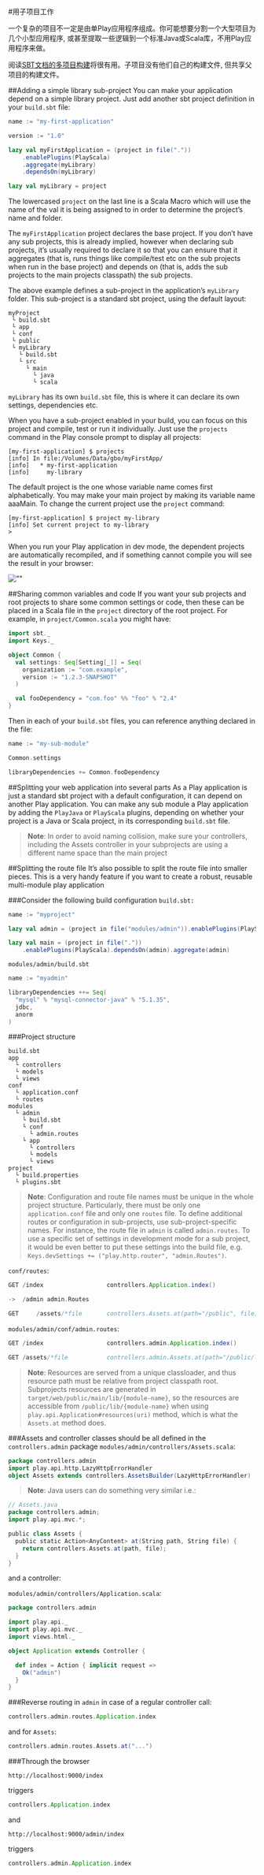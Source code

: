 #用子项目工作

一个复杂的项目不一定是由单Play应用程序组成。你可能想要分割一个大型项目为几个小型应用程序, 或甚至提取一些逻辑到一个标准Java或Scala库，不用Play应用程序来做。

阅读[SBT文档的多项目构建](http://www.scala-sbt.org/release/docs/Getting-Started/Multi-Project)将很有用。子项目没有他们自己的构建文件, 但共享父项目的构建文件。


##Adding a simple library sub-project
You can make your application depend on a simple library project. Just add another sbt project definition in your `build.sbt` file:

```sbt
name := "my-first-application"

version := "1.0"

lazy val myFirstApplication = (project in file("."))
    .enablePlugins(PlayScala)
    .aggregate(myLibrary)
    .dependsOn(myLibrary)

lazy val myLibrary = project
```

The lowercased `project` on the last line is a Scala Macro which will use the name of the val it is being assigned to in order to determine the project’s name and folder.

The `myFirstApplication` project declares the base project. If you don’t have any sub projects, this is already implied, however when declaring sub projects, it’s usually required to declare it so that you can ensure that it aggregates (that is, runs things like compile/test etc on the sub projects when run in the base project) and depends on (that is, adds the sub projects to the main projects classpath) the sub projects.

The above example defines a sub-project in the application’s `myLibrary` folder. This sub-project is a standard sbt project, using the default layout:

```
myProject
 └ build.sbt
 └ app
 └ conf
 └ public
 └ myLibrary
   └ build.sbt
   └ src
     └ main
       └ java
       └ scala
```

`myLibrary` has its own `build.sbt` file, this is where it can declare its own settings, dependencies etc.

When you have a sub-project enabled in your build, you can focus on this project and compile, test or run it individually. Just use the `projects` command in the Play console prompt to display all projects:

```shell
[my-first-application] $ projects
[info] In file:/Volumes/Data/gbo/myFirstApp/
[info] 	 * my-first-application
[info] 	   my-library
```

The default project is the one whose variable name comes first alphabetically. You may make your main project by making its variable name aaaMain. To change the current project use the `project` command:

```shell
[my-first-application] $ project my-library
[info] Set current project to my-library
>
```

When you run your Play application in dev mode, the dependent projects are automatically recompiled, and if something cannot compile you will see the result in your browser:

![""](subprojectError.png)


##Sharing common variables and code
If you want your sub projects and root projects to share some common settings or code, then these can be placed in a Scala file in the `project` directory of the root project. For example, in `project/Common.scala` you might have:

```scala
import sbt._
import Keys._

object Common {
  val settings: Seq[Setting[_]] = Seq(
    organization := "com.example",
    version := "1.2.3-SNAPSHOT"
  )

  val fooDependency = "com.foo" %% "foo" % "2.4"
}
```

Then in each of your `build.sbt` files, you can reference anything declared in the file:

```sbt
name := "my-sub-module"

Common.settings

libraryDependencies += Common.fooDependency
```


##Splitting your web application into several parts
As a Play application is just a standard sbt project with a default configuration, it can depend on another Play application. You can make any sub module a Play application by adding the `PlayJava` or `PlayScala` plugins, depending on whether your project is a Java or Scala project, in its corresponding `build.sbt` file.

> **Note**: In order to avoid naming collision, make sure your controllers, including the Assets controller in your subprojects are using a different name space than the main project


##Splitting the route file
It’s also possible to split the route file into smaller pieces. This is a very handy feature if you want to create a robust, reusable multi-module play application

###Consider the following build configuration
`build.sbt:`

```sbt
name := "myproject"

lazy val admin = (project in file("modules/admin")).enablePlugins(PlayScala)

lazy val main = (project in file("."))
    .enablePlugins(PlayScala).dependsOn(admin).aggregate(admin)
```

`modules/admin/build.sbt`

```sbt
name := "myadmin"

libraryDependencies ++= Seq(
  "mysql" % "mysql-connector-java" % "5.1.35",
  jdbc,
  anorm
)
```

###Project structure

```
build.sbt
app
  └ controllers
  └ models
  └ views
conf
  └ application.conf
  └ routes
modules
  └ admin
    └ build.sbt
    └ conf
      └ admin.routes
    └ app
      └ controllers
      └ models
      └ views
project
  └ build.properties
  └ plugins.sbt
```

> **Note**: Configuration and route file names must be unique in the whole project structure. Particularly, there must be only one `application.conf` file and only one `routes` file. To define additional routes or configuration in sub-projects, use sub-project-specific names. For instance, the route file in `admin` is called `admin.routes`. To use a specific set of settings in development mode for a sub project, it would be even better to put these settings into the build file, e.g. `Keys.devSettings += ("play.http.router", "admin.Routes")`.

`conf/routes`:

```scala
GET /index                  controllers.Application.index()

->  /admin admin.Routes

GET     /assets/*file       controllers.Assets.at(path="/public", file)
```

`modules/admin/conf/admin.routes`:

```scala
GET /index                  controllers.admin.Application.index()

GET /assets/*file           controllers.admin.Assets.at(path="/public/lib/myadmin", file)
```

> **Note**: Resources are served from a unique classloader, and thus resource path must be relative from project classpath root.
Subprojects resources are generated in `target/web/public/main/lib/{module-name}`, so the resources are accessible from `/public/lib/{module-name}` when using `play.api.Application#resources(uri)` method, which is what the `Assets.at` method does.

###Assets and controller classes should be all defined in the `controllers.admin` package
`modules/admin/controllers/Assets.scala`:

```scala
package controllers.admin
import play.api.http.LazyHttpErrorHandler
object Assets extends controllers.AssetsBuilder(LazyHttpErrorHandler)
```

> **Note**: Java users can do something very similar i.e.:

```scala
// Assets.java
package controllers.admin;
import play.api.mvc.*;

public class Assets {
  public static Action<AnyContent> at(String path, String file) {
    return controllers.Assets.at(path, file);
  }
}
```

and a controller:

`modules/admin/controllers/Application.scala`:

```scala
package controllers.admin

import play.api._
import play.api.mvc._
import views.html._

object Application extends Controller {

  def index = Action { implicit request =>
    Ok("admin")
  }
}
```

###Reverse routing in `admin`
in case of a regular controller call:

```scala
controllers.admin.routes.Application.index
```

and for `Assets`:

```scala
controllers.admin.routes.Assets.at("...")
```

###Through the browser

```http
http://localhost:9000/index
```
triggers

```scala
controllers.Application.index
```

and

```http
http://localhost:9000/admin/index
```

triggers

```scala
controllers.admin.Application.index
```